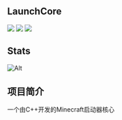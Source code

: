 ## LaunchCore

![](https://img.shields.io/github/repo-size/Panda98277/UnknownLaunchCore)
![](https://img.shields.io/github/stars/Panda98277/UnknownLaunchCore)
![](https://img.shields.io/github/commit-activity/y/Panda98277/UnknownLaunchCore)

## Stats

![Alt](https://repobeats.axiom.co/api/embed/8dc1e879a4d39d8cb5a8f947743fee48ee42b16e.svg "Repobeats analytics image")
	
## 项目简介

一个由C++开发的Minecraft启动器核心
